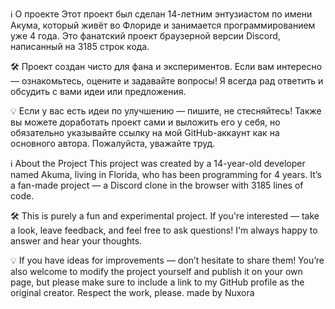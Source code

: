 ℹ️ О проекте
Этот проект был сделан 14-летним энтузиастом по имени Акума, который живёт во Флориде и занимается программированием уже 4 года. Это фанатский проект браузерной версии Discord, написанный на 3185 строк кода.

🛠 Проект создан чисто для фана и экспериментов.
Если вам интересно — ознакомьтесь, оцените и задавайте вопросы! Я всегда рад ответить и обсудить с вами идеи или предложения.

💡 Если у вас есть идеи по улучшению — пишите, не стесняйтесь!
Также вы можете доработать проект сами и выложить его у себя, но обязательно указывайте ссылку на мой GitHub-аккаунт как на основного автора. Пожалуйста, уважайте труд.

ℹ️ About the Project
This project was created by a 14-year-old developer named Akuma, living in Florida, who has been programming for 4 years. It’s a fan-made project — a Discord clone in the browser with 3185 lines of code.

🛠 This is purely a fun and experimental project.
If you're interested — take a look, leave feedback, and feel free to ask questions! I'm always happy to answer and hear your thoughts.

💡 If you have ideas for improvements — don’t hesitate to share them!
You’re also welcome to modify the project yourself and publish it on your own page, but please make sure to include a link to my GitHub profile as the original creator. Respect the work, please.
made by Nuxora
